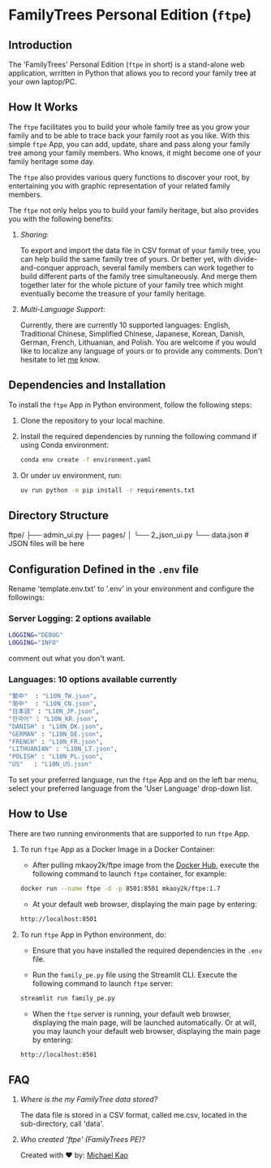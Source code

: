 # FamilyTrees Personal Edition (`ftpe`)

## Introduction

The 'FamilyTrees' Personal Edition (`ftpe` in short) is a stand-alone web application, wrritten in Python that allows you to record your family tree at your own laptop/PC.

## How It Works

The `ftpe` facilitates you to build your whole family tree as you grow your family and to be able to trace back your family root as you like. With this simple `ftpe` App, you can add, update, share and pass along your family tree among your family members. Who knows, it might become one of your family heritage some day.

The `ftpe` also provides various query functions to discover your root, by entertaining you with graphic representation of your related family members.

The `ftpe` not only helps you to build your family heritage, but also provides you with the following benefits:

1. _Sharing_:

   To export and import the data file in CSV format of your family tree, you can help  build the same family tree of yours. Or better yet, with divide-and-conquer approach, several family members can work together to build different parts of the family tree simultaneously. And merge them together later for the whole picture of your family tree which might eventually become the treasure of your family heritage.

2. _Multi-Language Support_:

   Currently, there are currently 10 supported languages: English, Traditional Chinese, Simplified Chinese, Japanese, Korean, Danish, German, French, Lithuanian, and Polish. You are welcome if you would like to localize any language of yours or to provide any comments. Don't hesitate to  let [me](mailto:mkaoy2k@gmail.com) know.

## Dependencies and Installation

To install the `ftpe` App in Python environment, follow the following steps:

1. Clone the repository to your local machine.

2. Install the required dependencies by running the following command if using Conda environment:

   ```bash
   conda env create -f environment.yaml
   ```

3. Or under uv environment, run:

   ```bash
   uv run python -m pip install -r requirements.txt
   ```

## Directory Structure

ftpe/
  ├── admin_ui.py
  ├── pages/
  │   └── 2_json_ui.py
  └── data.json  # JSON files will be here

## Configuration Defined in the `.env` file

Rename 'template.env.txt' to '.env' in your environment and configure the followings:

### Server Logging: 2 options available

```bash
LOGGING="DEBUG"
LOGGING="INFO"
```

comment out what you don't want.

### Languages: 10 options available currently

```bash
"繁中"  : "L10N_TW.json",
"简中"  : "L10N_CN.json",
"日本語" : "L10N_JP.json",
"한국어" : "L10N_KR.json",
"DANISH" : "L10N_DK.json",
"GERMAN" : "L10N_DE.json",
"FRENCH" : "L10N_FR.json",
"LITHUANIAN" : "L10N_LT.json",
"POLISH" : "L10N_PL.json",
"US"   : "L10N_US.json"
```

To set your preferred language, run the `ftpe` App and on the left bar menu, select your preferred language from the 'User Language' drop-down list.

## How to Use

There are two running environments that are supported to run `ftpe` App.

1. To run `ftpe` App as a Docker Image in a Docker Container:

   - After pulling mkaoy2k/ftpe image from the [Docker Hub](https://hub.docker.com), execute the following command to launch `ftpe` container, for example:

   ```bash
   docker run --name ftpe -d -p 8501:8501 mkaoy2k/ftpe:1.7
   ```

   - At your default web browser, displaying the main page by entering:

   ```bash
   http://localhost:8501
   ```

2. To run `ftpe` App in Python environment, do:

   - Ensure that you have installed the required dependencies in the `.env` file.

   - Run the `family_pe.py` file using the Streamlit CLI. Execute the following command to launch `ftpe` server:

   ```bash
   streamlit run family_pe.py
   ```

   - When the `ftpe` server is running, your default web browser, displaying the main page, will be launched automatically. Or at will, you may launch your default web browser, displaying the main page by entering:

   ```bash
   http://localhost:8501
   ```

## FAQ

1. _Where is the my FamilyTree data stored?_

   The data file is stored in a CSV format, called me.csv, located in the sub-directory, call 'data'.

2. _Who created 'ftpe' (FamilyTrees PE)?_

   Created with ❤️ by:
   [Michael Kao](https://github.com/mkaoy2k/ftpe)

